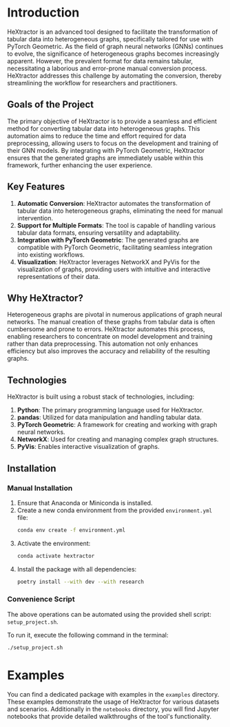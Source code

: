 # Introduction

HeXtractor is an advanced tool designed to facilitate the transformation of tabular data into heterogeneous graphs, specifically tailored for use with PyTorch Geometric. As the field of graph neural networks (GNNs) continues to evolve, the significance of heterogeneous graphs becomes increasingly apparent. However, the prevalent format for data remains tabular, necessitating a laborious and error-prone manual conversion process. HeXtractor addresses this challenge by automating the conversion, thereby streamlining the workflow for researchers and practitioners.

## Goals of the Project

The primary objective of HeXtractor is to provide a seamless and efficient method for converting tabular data into heterogeneous graphs. This automation aims to reduce the time and effort required for data preprocessing, allowing users to focus on the development and training of their GNN models. By integrating with PyTorch Geometric, HeXtractor ensures that the generated graphs are immediately usable within this framework, further enhancing the user experience.

## Key Features

1. **Automatic Conversion**: HeXtractor automates the transformation of tabular data into heterogeneous graphs, eliminating the need for manual intervention.
2. **Support for Multiple Formats**: The tool is capable of handling various tabular data formats, ensuring versatility and adaptability.
3. **Integration with PyTorch Geometric**: The generated graphs are compatible with PyTorch Geometric, facilitating seamless integration into existing workflows.
4. **Visualization**: HeXtractor leverages NetworkX and PyVis for the visualization of graphs, providing users with intuitive and interactive representations of their data.

## Why HeXtractor?

Heterogeneous graphs are pivotal in numerous applications of graph neural networks. The manual creation of these graphs from tabular data is often cumbersome and prone to errors. HeXtractor automates this process, enabling researchers to concentrate on model development and training rather than data preprocessing. This automation not only enhances efficiency but also improves the accuracy and reliability of the resulting graphs.

## Technologies

HeXtractor is built using a robust stack of technologies, including:

1. **Python**: The primary programming language used for HeXtractor.
2. **pandas**: Utilized for data manipulation and handling tabular data.
3. **PyTorch Geometric**: A framework for creating and working with graph neural networks.
4. **NetworkX**: Used for creating and managing complex graph structures.
5. **PyVis**: Enables interactive visualization of graphs.

## Installation

### Manual Installation

1. Ensure that Anaconda or Miniconda is installed.
2. Create a new conda environment from the provided `environment.yml` file:
   ```bash
   conda env create -f environment.yml
   ```
3. Activate the environment:
   ```bash
   conda activate hextractor
   ```
4. Install the package with all dependencies:
   ```bash
   poetry install --with dev --with research
   ```

### Convenience Script

The above operations can be automated using the provided shell script: `setup_project.sh`.

To run it, execute the following command in the terminal:
```bash
./setup_project.sh
```

# Examples

You can find a dedicated package with examples in the `examples` directory. These examples demonstrate the usage of HeXtractor for various datasets and scenarios. Additionally in the `notebooks` directory, you will find Jupyter notebooks that provide detailed walkthroughs of the tool's functionality.
